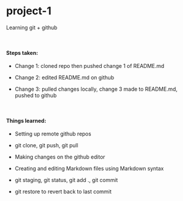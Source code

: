 # project-1
Learning git + github   

<br>

#### Steps taken:

- Change 1: cloned repo then pushed change 1 of README.md

- Change 2: edited README.md on github

- Change 3: pulled changes locally, change 3 made to README.md, pushed to github

<br>

#### Things learned:

- Setting up remote github repos

- git clone, git push, git pull

- Making changes on the github editor

- Creating and editing Markdown files using Markdown syntax

- git staging, git status, git add ., git commit

- git restore to revert back to last commit 